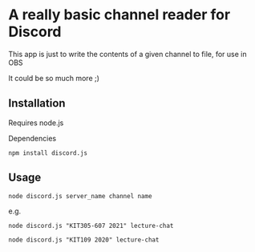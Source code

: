 # A really basic channel reader for Discord
This app is just to write the contents of a given channel to file, for use in OBS

It could be so much more ;)

## Installation
Requires node.js

Dependencies

`npm install discord.js`

## Usage
`node discord.js server_name channel name`

e.g.

`node discord.js "KIT305-607 2021" lecture-chat`

`node discord.js "KIT109 2020" lecture-chat`